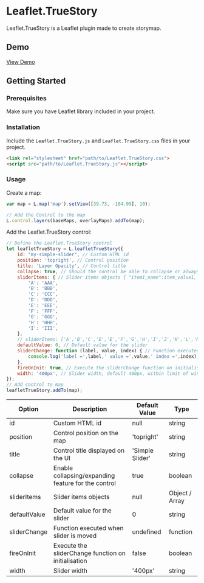 # Leaflet.TrueStory

Leaflet.TrueStory is a Leaflet plugin made to create storymap.

## Demo
[View Demo](https://pandidoux.github.io/Leaflet.TrueStory/demo/)

## Getting Started

### Prerequisites

Make sure you have Leaflet library included in your project.

<!-- This plugin is compatible with Leaflet version 1.x.x . -->

### Installation

Include the `Leaflet.TrueStory.js` and `Leaflet.TrueStory.css` files in your project.

```html
<link rel="stylesheet" href="path/to/Leaflet.TrueStory.css">
<script src="path/to/Leaflet.TrueStory.js"></script>
```

### Usage
Create a map:
```javascript
var map = L.map('map').setView([39.73, -104.99], 10);

// Add the Control to the map
L.control.layers(baseMaps, overlayMaps).addTo(map);
```
Add the Leaflet.TrueStory control:
```javascript
// Define the Leaflet.TrueStory control
let leafletTrueStory = L.leafletTrueStory({
    id: "my-simple-slider", // Custom HTML id
    position: 'topright', // Control position
    title: 'Layer Opacity', // Control title
    collapse: true, // Should the control be able to collapse or always be open
    sliderItems: { // Slider items objects { "item1_name":item_value1, "item2_name":item_value2 } or Array [item1, item2]
        'A': 'AAA',
        'B': 'BBB',
        'C': 'CCC',
        'D': 'DDD',
        'E': 'EEE',
        'F': 'FFF',
        'G': 'GGG',
        'H': 'HHH',
        'I': 'III',
    },
    // sliderItems: ['A','B','C','D','E','F','G','H','I','J','K','L','M','N'],
    defaultValue: 0, // Default value for the slider
    sliderChange: function (label, value, index) { // Function executed when slider is moved
        console.log('label =',label,' value =',value,' index =',index);
    },
    fireOnInit: true, // Execute the sliderChange function on initialisation
    width: '400px', // Slider width, default 400px, within limit of window width
});
// Add control to map
leafletTrueStory.addTo(map);
```

| Option       | Description                                         | Default Value   | Type            |
|--------------|-----------------------------------------------------|-----------------|-----------------|
| id           | Custom HTML id                                      | null            | string          |
| position     | Control position on the map                         | 'topright'      | string          |
| title        | Control title displayed on the UI                   | 'Simple Slider' | string          |
| collapse     | Enable collapsing/expanding feature for the control | true            | boolean         |
| sliderItems  | Slider items objects                                | null            | Object / Array  |
| defaultValue | Default value for the slider                        | 0               | string          |
| sliderChange | Function executed when slider is moved              | undefined       | function        |
| fireOnInit   | Execute the sliderChange function on initialisation | false           | boolean         |
| width        | Slider width                                        | '400px'         | string          |

